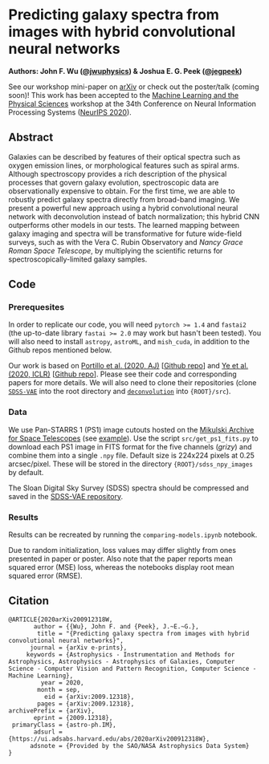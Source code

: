 # Predicting galaxy spectra from images with hybrid convolutional neural networks
**Authors: John F. Wu ([@jwuphysics](https://github.com/jwuphysics/)) & Joshua E. G. Peek ([@jegpeek](https://github.com/jegpeek))**

See our workshop mini-paper on [arXiv](https://arxiv.org/abs/2009.12318) or check out the poster/talk (coming soon)! This work has been accepted to the [Machine Learning and the Physical Sciences](https://ml4physicalsciences.github.io/2020/) workshop at the 34th Conference on Neural Information Processing Systems ([NeurIPS 2020](https://neurips.cc/)).

## Abstract

Galaxies can be described by features of their optical spectra such as oxygen emission lines, or morphological features such as spiral arms. Although spectroscopy provides a rich description of the physical processes that govern galaxy evolution, spectroscopic data are observationally expensive to obtain. For the first time, we are able to robustly predict galaxy spectra directly from broad-band imaging. We present a powerful new approach using a hybrid convolutional neural network with deconvolution instead of batch normalization; this hybrid CNN outperforms other models in our tests. The learned mapping between galaxy imaging and spectra will be transformative for future wide-field surveys, such as with the Vera C. Rubin Observatory and *Nancy Grace Roman Space Telescope*, by multiplying the scientific returns for spectroscopically-limited galaxy samples. 

## Code

### Prerequesites
In order to replicate our code, you will need `pytorch >= 1.4` and `fastai2` (the up-to-date library `fastai >= 2.0` may work but hasn't been tested). You will also need to install `astropy`, `astroML`, and `mish_cuda`, in addition to the Github repos mentioned below.

Our work is based on [Portillo et al. (2020, AJ)](https://ui.adsabs.harvard.edu/abs/2020AJ....160...45P/abstract) [[Github repo](https://github.com/stephenportillo/SDSS-VAE)] and [Ye et al. (2020, ICLR)](https://openreview.net/forum?id=rkeu30EtvS) [[Github repo](https://github.com/yechengxi/deconvolution)]. Please see their code and corresponding papers for more details. We will also need to clone their repositories (clone [`SDSS-VAE`](https://github.com/stephenportillo/SDSS-VAE) into the root directory and [`deconvolution`](https://github.com/yechengxi/deconvolution) into `{ROOT}/src`). 

### Data
We use Pan-STARRS 1 (PS1) image cutouts hosted on the [Mikulski Archive for Space Telescopes](https://panstarrs.stsci.edu/) (see [example](ps1images.stsci.edu/)). Use the script `src/get_ps1_fits.py` to download each PS1 image in FITS format for the five channels (*grizy*) and combine them into a single `.npy` file. Default size is 224x224 pixels at 0.25 arcsec/pixel. These will be stored in the directory `{ROOT}/sdss_npy_images` by default.

The Sloan Digital Sky Survey (SDSS) spectra should be compressed and saved in the [SDSS-VAE repository](https://github.com/stephenportillo/SDSS-VAE).

### Results
Results can be recreated by running the `comparing-models.ipynb` notebook. 

Due to random initialization, loss values may differ slightly from ones presented in paper or poster. Also note that the paper reports mean squared error (MSE) loss, whereas the notebooks display root mean squared error (RMSE). 

## Citation

```
@ARTICLE{2020arXiv200912318W,
       author = {{Wu}, John F. and {Peek}, J.~E.~G.},
        title = "{Predicting galaxy spectra from images with hybrid convolutional neural networks}",
      journal = {arXiv e-prints},
     keywords = {Astrophysics - Instrumentation and Methods for Astrophysics, Astrophysics - Astrophysics of Galaxies, Computer Science - Computer Vision and Pattern Recognition, Computer Science - Machine Learning},
         year = 2020,
        month = sep,
          eid = {arXiv:2009.12318},
        pages = {arXiv:2009.12318},
archivePrefix = {arXiv},
       eprint = {2009.12318},
 primaryClass = {astro-ph.IM},
       adsurl = {https://ui.adsabs.harvard.edu/abs/2020arXiv200912318W},
      adsnote = {Provided by the SAO/NASA Astrophysics Data System}
}
```
